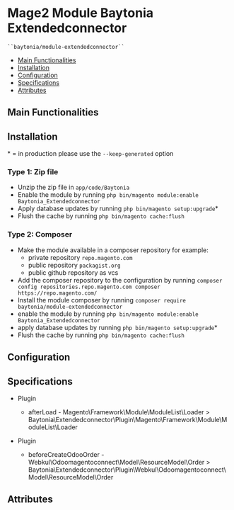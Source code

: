 # Mage2 Module Baytonia Extendedconnector

    ``baytonia/module-extendedconnector``

 - [Main Functionalities](#markdown-header-main-functionalities)
 - [Installation](#markdown-header-installation)
 - [Configuration](#markdown-header-configuration)
 - [Specifications](#markdown-header-specifications)
 - [Attributes](#markdown-header-attributes)


## Main Functionalities


## Installation
\* = in production please use the `--keep-generated` option

### Type 1: Zip file

 - Unzip the zip file in `app/code/Baytonia`
 - Enable the module by running `php bin/magento module:enable Baytonia_Extendedconnector`
 - Apply database updates by running `php bin/magento setup:upgrade`\*
 - Flush the cache by running `php bin/magento cache:flush`

### Type 2: Composer

 - Make the module available in a composer repository for example:
    - private repository `repo.magento.com`
    - public repository `packagist.org`
    - public github repository as vcs
 - Add the composer repository to the configuration by running `composer config repositories.repo.magento.com composer https://repo.magento.com/`
 - Install the module composer by running `composer require baytonia/module-extendedconnector`
 - enable the module by running `php bin/magento module:enable Baytonia_Extendedconnector`
 - apply database updates by running `php bin/magento setup:upgrade`\*
 - Flush the cache by running `php bin/magento cache:flush`


## Configuration




## Specifications

 - Plugin
	- afterLoad - Magento\Framework\Module\ModuleList\Loader > Baytonia\Extendedconnector\Plugin\Magento\Framework\Module\ModuleList\Loader

 - Plugin
	- beforeCreateOdooOrder - Webkul\Odoomagentoconnect\Model\ResourceModel\Order > Baytonia\Extendedconnector\Plugin\Webkul\Odoomagentoconnect\Model\ResourceModel\Order


## Attributes



